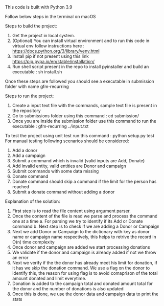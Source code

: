 This code is built with Python 3.9

Follow below steps in the terminal on macOS

Steps to build the project:
1. Get the project in local system.
2. (Optional) You can install virtual environment and to run this code in virtual env follow instructions here : https://docs.python.org/3/library/venv.html
3. Install pip if not present using this link https://pip.pypa.io/en/stable/installation/
4. Run shell script present in the repo to install pyinstaller and build an executable : sh install.sh

Once these steps are followed you should see a executable in submission folder with name gfm-recurring

Steps to run the project:
1. Create a input text file with the commands, sample text file is present in the repository
2. Go to submissions folder using this command : cd submission/
3. Once you are inside the submission folder use this command to run the executable : gfm-recurring ../input.txt

To test the project using unit test run this command : 
        python setup.py test
For manual testing following scenarios should be considered:
1. Add a donor
2. Add a campaign
3. Submit a command which is invalid (valid inputs are Add, Donate)
4. Add invalid entity, valid entities are Donor and campaign
5. Submit commands with some data missing
6. Donate command
7. Donate command should skip a command if the limit for the person has reached
8. Submit a donate command without adding a donor

Explanation of the solution:
1. First step is to read the file content using argument parser.
2. Once the content of the file is read we parse and process the command one at a time
   a. For parsing we try to identify if its Add or Donate command
   b. Next step is to check if we are adding a Donor or Campaign
3. Next we add Donor or Campaign to the dictionary with key as donor name or campaign name respectively, this helps to retrive the record in O(n) time complexity
4. Once donor and campaign are added we start processing donations
5. We validate if the donor and campaign is already added if not we throw an error
6. Next we verify if the the donor has already meet his limit for donation, if it has we skip the donation command. We use a flag on the donor to identify this, the reason for using flag is to avoid comaprison of the total amount donated and limit everytime.
7. Donation is added to the campaign total and donated amount total for the donor and the number of donations is also updated
8. Once this is done, we use the donor data and campaign data to print the stats



